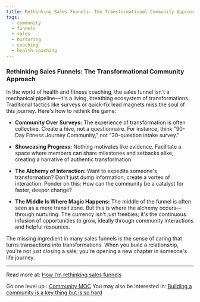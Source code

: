 ```yaml
---
title: Rethinking Sales Funnels- The Transformational Community Approach
tags:
  - community
  - funnels
  - sales
  - nurturing
  - coaching
  - health-coaching
---
```


### Rethinking Sales Funnels: The Transformational Community Approach

In the world of health and fitness coaching, the sales funnel isn't a mechanical pipeline—it's a living, breathing ecosystem of transformations. Traditional tactics like surveys or quick-fix lead magnets miss the soul of this journey. Here's how to rethink the game:

- **Community Over Surveys:** The experience of transformation is often collective. Create a hive, not a questionnaire. For instance, think "90-Day Fitness Journey Community," not "30-question intake survey."
    
- **Showcasing Progress:** Nothing motivates like evidence. Facilitate a space where members can share milestones and setbacks alike, creating a narrative of authentic transformation.
    
- **The Alchemy of Interaction:** Want to expedite someone's transformation? Don't just dump information; create a vortex of interaction. Ponder on this: How can the community be a catalyst for faster, deeper change?
    
- **The Middle Is Where Magic Happens:** The middle of the funnel is often seen as a mere transit zone. But this is where the alchemy occurs—through nurturing. The currency isn't just freebies; it's the continuous infusion of opportunities to grow, ideally through community interactions and helpful resources.
    

The missing ingredient in many sales funnels is the sense of caring that turns transactions into transformations. When you build a relationship, you're not just closing a sale; you're opening a new chapter in someone's life journey.

----

Read more at: [How I’m rethinking sales funnels](https://latecheckout.substack.com/p/how-im-rethinking-sales-funnels)

Go one level up : [Community MOC](Maps/Community%20MOC.md)
You may also be interested in: [Building a community is a key thing but is so hard](Notes/Building%20a%20community%20is%20a%20key%20thing%20but%20is%20so%20hard.md)